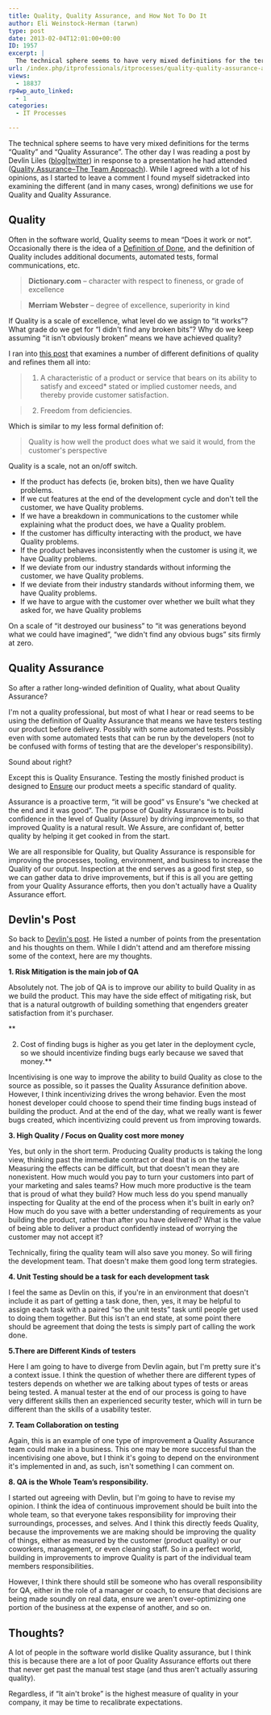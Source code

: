 ```yaml
---
title: Quality, Quality Assurance, and How Not To Do It
author: Eli Weinstock-Herman (tarwn)
type: post
date: 2013-02-04T12:01:00+00:00
ID: 1957
excerpt: |
  The technical sphere seems to have very mixed definitions for the terms "Quality" and "Quality Assurance". If "It ain't broke" is the highest measure of quality in your company, it may be time to recalibrate expectations.
url: /index.php/itprofessionals/itprocesses/quality-quality-assurance-and-how/
views:
  - 18837
rp4wp_auto_linked:
  - 1
categories:
  - IT Processes

---
```

The technical sphere seems to have very mixed definitions for the terms “Quality” and “Quality Assurance”. The other day I was reading a post by Devlin Liles ([blog][1]|[twitter][2]) in response to a presentation he had attended ([Quality Assurance–The Team Approach][3]). While I agreed with a lot of his opinions, as I started to leave a comment I found myself sidetracked into examining the different (and in many cases, wrong) definitions we use for Quality and Quality Assurance.

## Quality

Often in the software world, Quality seems to mean “Does it work or not”. Occasionally there is the idea of a [Definition of Done][4], and the definition of Quality includes additional documents, automated tests, formal communications, etc. 

> **Dictionary.com** &#8211; character with respect to fineness, or grade of excellence
  
> **Merriam Webster** &#8211; degree of excellence, superiority in kind 

If Quality is a scale of excellence, what level do we assign to “it works”? What grade do we get for “I didn't find any broken bits”? Why do we keep assuming “it isn't obviously broken” means we have achieved quality?

I ran into [this post][5] that examines a number of different definitions of quality and refines them all into:

> 1. A characteristic of a product or service that bears on its ability to satisfy and exceed* stated or implied customer needs, and thereby provide customer satisfaction.
  
> 2. Freedom from deficiencies. 

Which is similar to my less formal definition of:

> Quality is how well the product does what we said it would, from the customer's perspective

Quality is a scale, not an on/off switch.

  * If the product has defects (ie, broken bits), then we have Quality problems. 
  * If we cut features at the end of the development cycle and don't tell the customer, we have Quality problems. 
  * If we have a breakdown in communications to the customer while explaining what the product does, we have a Quality problem. 
  * If the customer has difficulty interacting with the product, we have Quality problems. 
  * If the product behaves inconsistently when the customer is using it, we have Quality problems. 
  * If we deviate from our industry standards without informing the customer, we have Quality problems. 
  * If we deviate from their industry standards without informing them, we have Quality problems.
  * If we have to argue with the customer over whether we built what they asked for, we have Quality problems

On a scale of “it destroyed our business” to “it was generations beyond what we could have imagined”, “we didn't find any obvious bugs” sits firmly at zero.

## Quality Assurance

So after a rather long-winded definition of Quality, what about Quality Assurance?

I'm not a quality professional, but most of what I hear or read seems to be using the definition of Quality Assurance that means we have testers testing our product before delivery. Possibly with some automated tests. Possibly even with some automated tests that can be run by the developers (not to be confused with forms of testing that are the developer's responsibility).

Sound about right?

Except this is Quality Ensurance. Testing the mostly finished product is designed to <u>Ensure</u> our product meets a specific standard of quality.

Assurance is a proactive term, “it will be good” vs Ensure's “we checked at the end and it was good”. The purpose of Quality Assurance is to build confidence in the level of Quality (Assure) by driving improvements, so that improved Quality is a natural result. We Assure, are confidant of, better quality by helping it get cooked in from the start.

We are all responsible for Quality, but Quality Assurance is responsible for improving the processes, tooling, environment, and business to increase the Quality of our output. Inspection at the end serves as a good first step, so we can gather data to drive improvements, but if this is all you are getting from your Quality Assurance efforts, then you don't actually have a Quality Assurance effort. 

## Devlin's Post

So back to [Devlin's post][3]. He listed a number of points from the presentation and his thoughts on them. While I didn't attend and am therefore missing some of the context, here are my thoughts.

**1. Risk Mitigation is the main job of QA**

Absolutely not. The job of QA is to improve our ability to build Quality in as we build the product. This may have the side effect of mitigating risk, but that is a natural outgrowth of building something that engenders greater satisfaction from it's purchaser.

**
  
2. Cost of finding bugs is higher as you get later in the deployment cycle, so we should incentivize finding bugs early because we saved that money.**

Incentivising is one way to improve the ability to build Quality as close to the source as possible, so it passes the Quality Assurance definition above. However, I think incentivizing drives the wrong behavior. Even the most honest developer could choose to spend their time finding bugs instead of building the product. And at the end of the day, what we really want is fewer bugs created, which incentivizing could prevent us from improving towards.

**3. High Quality / Focus on Quality cost more money**

Yes, but only in the short term. Producing Quality products is taking the long view, thinking past the immediate contract or deal that is on the table. Measuring the effects can be difficult, but that doesn't mean they are nonexistent. How much would you pay to turn your customers into part of your marketing and sales teams? How much more productive is the team that is proud of what they build? How much less do you spend manually inspecting for Quality at the end of the process when it's built in early on? How much do you save with a better understanding of requirements as your building the product, rather than after you have delivered? What is the value of being able to deliver a product confidently instead of worrying the customer may not accept it? 

Technically, firing the quality team will also save you money. So will firing the development team. That doesn't make them good long term strategies.

**4. Unit Testing should be a task for each development task**

I feel the same as Devlin on this, if you're in an environment that doesn't include it as part of getting a task done, then, yes, it may be helpful to assign each task with a paired “so the unit tests” task until people get used to doing them together. But this isn't an end state, at some point there should be agreement that doing the tests is simply part of calling the work done.

**5.There are Different Kinds of testers**

Here I am going to have to diverge from Devlin again, but I'm pretty sure it's a context issue. I think the question of whether there are different types of testers depends on whether we are talking about types of tests or areas being tested. A manual tester at the end of our process is going to have very different skills then an experienced security tester, which will in turn be different than the skills of a usability tester.

**7. Team Collaboration on testing**

Again, this is an example of one type of improvement a Quality Assurance team could make in a business. This one may be more successful than the incentivising one above, but I think it's going to depend on the environment it's implemented in and, as such, isn't something I can comment on.

**8. QA is the Whole Team’s responsibility.**

I started out agreeing with Devlin, but I'm going to have to revise my opinion. I think the idea of continuous improvement should be built into the whole team, so that everyone takes responsibility for improving their surroundings, processes, and selves. And I think this directly feeds Quality, because the improvements we are making should be improving the quality of things, either as measured by the customer (product quality) or our coworkers, management, or even cleaning staff. So in a perfect world, building in improvements to improve Quality is part of the individual team members responsibilities. 

However, I think there should still be someone who has overall responsibility for QA, either in the role of a manager or coach, to ensure that decisions are being made soundly on real data, ensure we aren't over-optimizing one portion of the business at the expense of another, and so on.

## Thoughts?

A lot of people in the software world dislike Quality assurance, but I think this is because there are a lot of poor Quality Assurance efforts out there that never get past the manual test stage (and thus aren't actually assuring quality).

Regardless, if “It ain't broke” is the highest measure of quality in your company, it may be time to recalibrate expectations.

 [1]: http://devlinliles.com/ "DevlinLiles.com"
 [2]: https://twitter.com/devlinliles "@DevlinLiles on twitter"
 [3]: http://www.devlinliles.com/post/2013/01/31/Quality-Assurance-The-Team-Approach "Quality Assurance–The Team Approach"
 [4]: /index.php/ITProfessionals/ProjectManagement/defining-done "LessThanDot Blog - Defining What Done Means"
 [5]: http://onquality.blogspot.com/2010/04/what-is-quality.html "What is Quality? by Jimena Calfa"